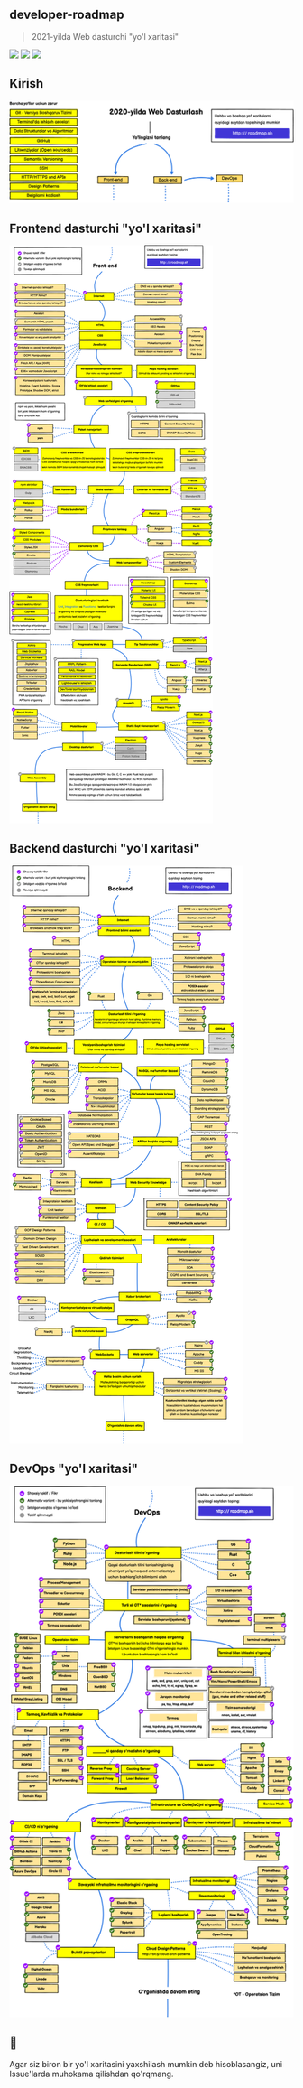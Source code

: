 ## developer-roadmap

> 2021-yilda Web dasturchi "yo'l xaritasi"

[![](https://img.shields.io/badge/-Roadmaps%20-0a0a0a.svg?style=flat&colorA=0a0a0a)](http://roadmap.sh)
[![](https://img.shields.io/badge/-Guides-0a0a0a.svg?style=flat&colorA=0a0a0a)](http://roadmap.sh/guides)
[![](https://img.shields.io/badge/%E2%9D%A4-YouTube%20Channel-0a0a0a.svg?style=flat&colorA=0a0a0a)](https://www.youtube.com/channel/UCA0H2KIWgWTwpTFjSxp0now/playlists)

## Kirish

![Veb-dasturchi yo'l xaritasi](./img/intro-wireframe.png)

## Frontend dasturchi "yo'l xaritasi"

![](./img/front-end-map.png)

## Backend dasturchi "yo'l xaritasi"

![](./img/back-end-map.png)

## DevOps "yo'l xaritasi"

![](./img/devops.png)

## 🚦

Agar siz biron bir yo'l xaritasini yaxshilash mumkin deb hisoblasangiz, uni Issue'larda muhokama qilishdan qo'rqmang.
